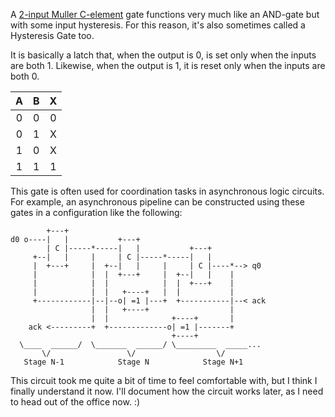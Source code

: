 A [2-input Muller C-element](https://en.wikipedia.org/wiki/C-element) gate
functions very much like an AND-gate but with some input hysteresis.
For this reason, it's also sometimes called a Hysteresis Gate too.

It is basically a latch that, when the output is 0, is set only when the inputs are both 1.
Likewise, when the output is 1, it is reset only when the inputs are both 0.

|A|B|X|
|:-:|:-:|:-:|
|0|0|0|
|0|1|X|
|1|0|X|
|1|1|1|

This gate is often used for coordination tasks in asynchronous logic circuits.
For example,
an asynchronous pipeline can be constructed using these gates in a configuration like the following:

            +---+
    d0 o----|   |           +---+
            | C |-----*-----|   |           +---+
         +--|   |     |     | C |-----*-----|   |
         |  +---+     |  +--|   |     |     | C |----*--> q0
         |            |  |  +---+     |  +--|   |    |
         |            |  |            |  |  +---+    |
         |            |  |   +----+   |  |           |
         +------------|--|--o| =1 |---+  +-----------|--< ack
                      |  |   +----+                  |
                      |  |              +----+       |
        ack <---------+  +-------------o| =1 |-------+
                                        +----+
      \____  ______/  \_______  ______/ \_________  _____...
           \/                 \/                  \/
       Stage N-1            Stage N            Stage N+1

This circuit took me quite a bit of time to feel comfortable with,
but I think I finally understand it now.
I'll document how the circuit works later, as I need to head out of the office now.  :)

